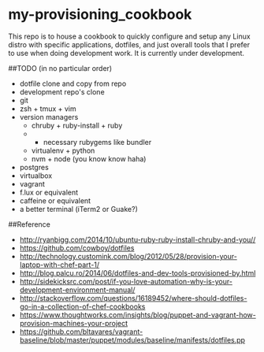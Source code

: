# my-provisioning_cookbook
This repo is to house a cookbook to quickly configure and setup any Linux distro with specific applications, dotfiles, and just overall tools that I prefer to use when doing development work. It is currently under development.

##TODO (in no particular order)
* dotfile clone and copy from repo
* development repo's clone
* git
* zsh + tmux + vim
* version managers
  * chruby + ruby-install + ruby
  * + necessary rubygems like bundler
  * virtualenv + python
  * nvm + node (you know know haha)
* postgres
* virtualbox
* vagrant
* f.lux or equivalent
* caffeine or equivalent
* a better terminal (iTerm2 or Guake?)

##Reference
* http://ryanbigg.com/2014/10/ubuntu-ruby-ruby-install-chruby-and-you//
* https://github.com/cowboy/dotfiles
* http://technology.customink.com/blog/2012/05/28/provision-your-laptop-with-chef-part-1/
* http://blog.palcu.ro/2014/06/dotfiles-and-dev-tools-provisioned-by.html
* http://sidekicksrc.com/post/if-you-love-automation-why-is-your-development-environment-manual/
* http://stackoverflow.com/questions/16189452/where-should-dotfiles-go-in-a-collection-of-chef-cookbooks
* https://www.thoughtworks.com/insights/blog/puppet-and-vagrant-how-provision-machines-your-project
* https://github.com/bltavares/vagrant-baseline/blob/master/puppet/modules/baseline/manifests/dotfiles.pp
